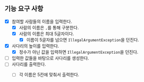 ## 기능 요구 사항 ##

- [X] 참여할 사람들의 이름을 입력한다.
    - [X] 사람의 이름은 `,`를 통해 구분한다.
    - [X] 사람의 이름은 최대 5글자이다.
      - [x] 이름이 5글자를 넘으면 `IllegalArgumentException`을 던진다.
- [x] 사다리의 높이를 입력한다.
    - [x] 정수가 아닌 값을 입력하면 `IllegalArgumentException`을 던진다.
- [ ] 입력한 값들을 바탕으로 사다리를 생성한다.
- [ ] 사다리를 출력한다.
    - [ ] 각 이름은 5칸에 맞춰서 출력한다.

